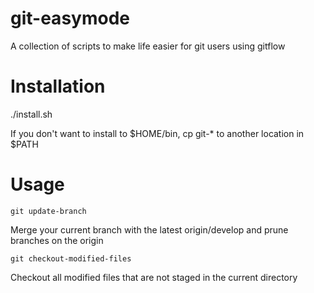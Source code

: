git-easymode
===============

A collection of scripts to make life easier for git users using gitflow

Installation
===============

./install.sh

If you don't want to install to $HOME/bin, cp git-\* to another location in $PATH

Usage
===============
`git update-branch`

Merge your current branch with the latest origin/develop and prune branches on the origin

`git checkout-modified-files`

Checkout all modified files that are not staged in the current directory
